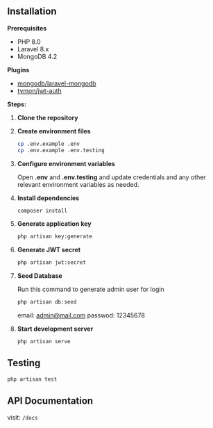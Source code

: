 <!-- ## Installation

1. clone repo
2. `cp .env.example .env`
2. `cp .env.example .env.testing` (for testing)
3. update **.env** & **.env.testing** database credentials as needed
4. `composer install`
5. `php artisan key:generate`
6. `php artisan jwt:secret`
7. `php artisan db:seed` (seed admin for login)
8. `php artisan serve`

## Testing

run `php artisan test`

## Api Docs

visit `/docs` -->

## Installation

**Prerequisites**

- PHP 8.0
- Laravel 8.x
- MongoDB 4.2

**Plugins**
- [mongodb/laravel-mongodb](https://github.com/mongodb/laravel-mongodb)
- [tymon/jwt-auth](https://github.com/tymondesigns/jwt-auth)

**Steps:**

1. **Clone the repository**

2. **Create environment files**

   ```bash
   cp .env.example .env
   cp .env.example .env.testing
   ```

3. **Configure environment variables**

   Open **.env** and **.env.testing** and update credentials and any other relevant environment variables as needed.

4. **Install dependencies**

   ```bash
   composer install
   ```

5. **Generate application key**

   ```bash
   php artisan key:generate
   ```

6. **Generate JWT secret**

   ```bash
   php artisan jwt:secret
   ```

7. **Seed Database**
   
   Run this command to generate admin user for login
   ```bash
   php artisan db:seed
   ```
   email: admin@mail.com
   passwod: 12345678

8. **Start development server**
   
   ```bash
   php artisan serve
   ```

## Testing

   ```bash
   php artisan test
   ```

## API Documentation
   visit: `/docs`
